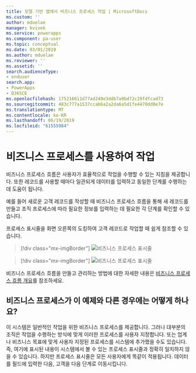```yaml
---
title: 모델 기반 앱에서 비즈니스 프로세스 작업 | MicrosoftDocs
ms.custom: ''
author: mduelae
manager: kvivek
ms.service: powerapps
ms.component: pa-user
ms.topic: conceptual
ms.date: 03/01/2019
ms.author: mduelae
ms.reviewer: ''
ms.assetid: ''
search.audienceType:
- enduser
search.app:
- PowerApps
- D365CE
ms.openlocfilehash: 175216611d77ad249e3ddb7a9bd72c29fdfcad73
ms.sourcegitcommit: 483c777a1537ccab6a2a2da6a5d1fe4470dd0e7e
ms.translationtype: MT
ms.contentlocale: ko-KR
ms.lasthandoff: 06/19/2019
ms.locfileid: "61555984"
---
```

# <a name="work-with-business-processes"></a>비즈니스 프로세스를 사용하여 작업

비즈니스 프로세스 흐름은 사용자가 효율적으로 작업을 수행할 수 있는 지침을 제공합니다. 또한 레코드를 사용할 때마다 일관되게 데이터를 입력하고 동일한 단계를 수행하는 데 도움이 됩니다. 

예를 들어 새로운 고객 레코드를 작성할 때 비즈니스 프로세스 흐름을 통해 새 레코드를 만들고 조직 프로세스에 따라 필요한 정보를 입력하는 데 필요한 각 단계를 확인할 수 있습니다. 

프로세스 표시줄을 화면 오른쪽의 도킹하여 고객 레코드로 작업할 때 쉽게 참조할 수 있습니다. 

> [!div class="mx-imgBorder"]
> ![비즈니스 프로세스 표시줄](media/BPdock.png "비즈니스 프로세스 표시줄")
 

> [!div class="mx-imgBorder"]
> ![비즈니스 프로세스 표시줄](media/BPdocked.png "비즈니스 프로세스 표시줄")

비즈니스 프로세스 흐름을 만들고 관리하는 방법에 대한 자세한 내용은 [비즈니스 프로세스 흐름 개요](/flow/business-process-flows-overview)를 참조하세요.
  
 
## <a name="what-if-your-business-processes-looks-different-from-these-examples"></a>비즈니스 프로세스가 이 예제와 다른 경우에는 어떻게 하나요?  

이 시스템은 일반적인 작업을 위한 비즈니스 프로세스를 제공합니다. 그러나 대부분의 조직은 작업을 수행하는 방식에 맞게 이러한 프로세스를 사용자 지정합니다. 또는 업계나 비즈니스 목표에 맞게 사용자 지정된 프로세스를 시스템에 추가했을 수도 있습니다. 즉, 여기에 표시된 내용이 시스템에서 볼 수 있는 프로세스 표시줄과 정확히 일치하지 않을 수 있습니다. 하지만 프로세스 표시줄은 모든 사용자에게 똑같이 적용됩니다. 데이터를 필드에 입력한 다음, 고객을 다음 단계로 이동시킵니다.

